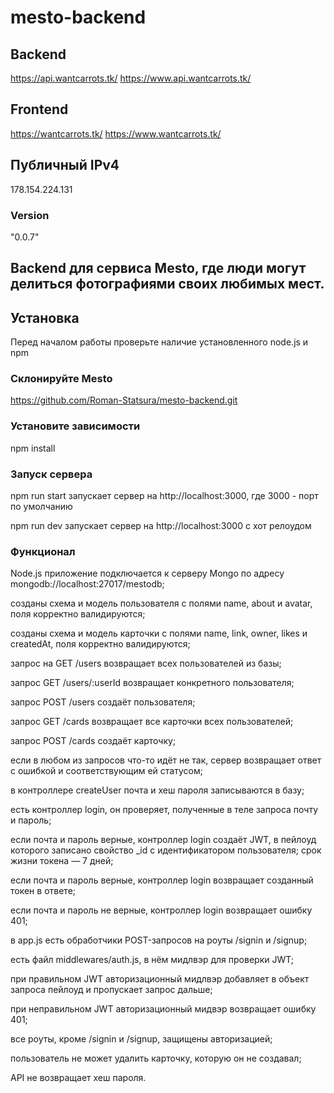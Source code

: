 # mesto-backend

## Backend
https://api.wantcarrots.tk/
https://www.api.wantcarrots.tk/

## Frontend
https://wantcarrots.tk/
https://www.wantcarrots.tk/

## Публичный IPv4
178.154.224.131

### Version 
"0.0.7"

## Backend для сервиса Mesto, где люди могут делиться фотографиями своих любимых мест.

## Установка
Перед началом работы проверьте наличие установленного node.js и npm

### Склонируйте Mesto

https://github.com/Roman-Statsura/mesto-backend.git

### Установите зависимости

npm install

### Запуск сервера

npm run start 
запускает сервер на http://localhost:3000, где 3000 - порт по умолчанию

npm run dev 
запускает сервер на http://localhost:3000 с хот релоудом

### Функционал

Node.js приложение подключается к серверу Mongo по адресу mongodb://localhost:27017/mestodb;

созданы схема и модель пользователя с полями name, about и avatar, поля корректно валидируются;

созданы схема и модель карточки с полями name, link, owner, likes и createdAt, поля корректно валидируются;

запрос на GET /users возвращает всех пользователей из базы;

запрос GET /users/:userId возвращает конкретного пользователя;

запрос POST /users создаёт пользователя;

запрос GET /cards возвращает все карточки всех пользователей;

запрос POST /cards создаёт карточку;

если в любом из запросов что-то идёт не так, сервер возвращает ответ с ошибкой и соответствующим ей статусом;

в контроллере createUser почта и хеш пароля записываются в базу;

есть контроллер login, он проверяет, полученные в теле запроса почту и пароль;

если почта и пароль верные, контроллер login создаёт JWT, в пейлоуд которого записано свойство _id с идентификатором пользователя; срок жизни токена — 7 дней;

если почта и пароль верные, контроллер login возвращает созданный токен в ответе;

если почта и пароль не верные, контроллер login возвращает ошибку 401;

в app.js есть обработчики POST-запросов на роуты /signin и /signup;

есть файл middlewares/auth.js, в нём мидлвэр для проверки JWT;

при правильном JWT авторизационный мидлвэр добавляет в объект запроса пейлоуд и пропускает запрос дальше;

при неправильном JWT авторизационный мидвэр возвращает ошибку 401;

все роуты, кроме /signin и /signup, защищены авторизацией;

пользователь не может удалить карточку, которую он не создавал;

API не возвращает хеш пароля.
